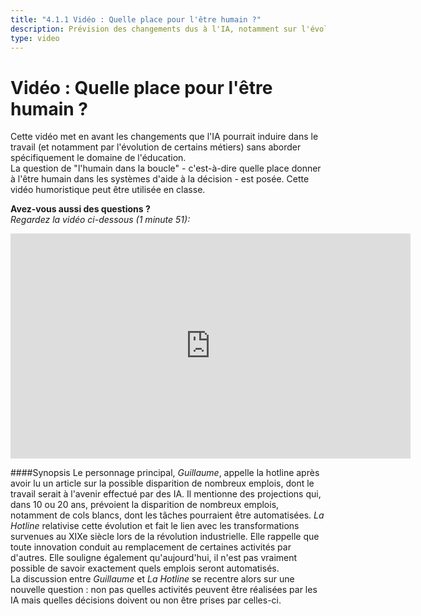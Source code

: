 ```yaml
---
title: "4.1.1 Vidéo : Quelle place pour l'être humain ?"
description: Prévision des changements dus à l'IA, notamment sur l'évolution du travail.
type: video
---
```

# Vidéo : Quelle place pour l'être humain ?

Cette vidéo met en avant les changements que l'IA pourrait induire dans le travail (et notamment par l'évolution de certains métiers) sans aborder spécifiquement le domaine de l'éducation.  
La question de "l'humain dans la boucle" - c'est-à-dire quelle place donner à l'être humain dans les systèmes d'aide à la décision - est posée.
Cette vidéo humoristique peut être utilisée en classe.  

**Avez-vous aussi des questions ?**  
_Regardez la vidéo ci-dessous (1 minute 51):_

<center><iframe width="640" height="360" src="https://www.youtube.com/embed/CpS2_IsY2EI?rel=0&showinfo=0&cc_load_policy=1&hl=en&modestbranding=1" frameborder="0" allowfullscreen></iframe></center>

####Synopsis
Le personnage principal, _Guillaume_, appelle la hotline après avoir lu un article sur la possible disparition de nombreux emplois, dont le travail serait à l'avenir effectué par des IA. Il mentionne des projections qui, dans 10 ou 20 ans, prévoient la disparition de nombreux emplois, notamment de cols blancs, dont les tâches pourraient être automatisées. _La Hotline_ relativise cette évolution et fait le lien avec les transformations survenues au XIXe siècle lors de la révolution industrielle. Elle rappelle que toute innovation conduit au remplacement de certaines activités par d'autres. Elle souligne également qu'aujourd'hui, il n'est pas vraiment possible de savoir exactement quels emplois seront automatisés.  
La discussion entre _Guillaume_ et _La Hotline_ se recentre alors sur une nouvelle question : non pas quelles activités peuvent être réalisées par les IA mais quelles décisions doivent ou non être prises par celles-ci.
